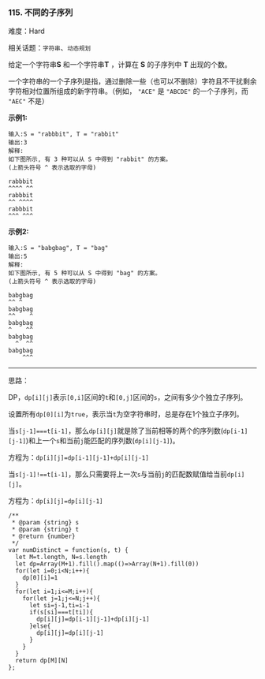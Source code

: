 ### 115. 不同的子序列

难度：Hard

相关话题：`字符串`、`动态规划`

给定一个字符串**S** 和一个字符串**T** ，计算在 **S**  的子序列中 **T**  出现的个数。



一个字符串的一个子序列是指，通过删除一些（也可以不删除）字符且不干扰剩余字符相对位置所组成的新字符串。（例如， `"ACE"` 是 `"ABCDE"` 的一个子序列，而 `"AEC"` 不是）



**示例1:** 



```
输入:S = "rabbbit", T = "rabbit"
输出:3
解释:
如下图所示, 有 3 种可以从 S 中得到 "rabbit" 的方案。
(上箭头符号 ^ 表示选取的字母)

rabbbit
^^^^ ^^
rabbbit
^^ ^^^^
rabbbit
^^^ ^^^
```


**示例2:** 



```
输入:S = "babgbag", T = "bag"
输出:5
解释:
如下图所示, 有 5 种可以从 S 中得到 "bag" 的方案。 
(上箭头符号 ^ 表示选取的字母)

babgbag
^^ ^
babgbag
^^    ^
babgbag
^    ^^
babgbag
  ^  ^^
babgbag
    ^^^
```



-----

思路：

DP，`dp[i][j]`表示`[0,i]`区间的`t`和`[0,j]`区间的`s`，之间有多少个独立子序列。

设置所有`dp[0][i]`为`true`，表示当`t`为空字符串时，总是存在1个独立子序列。

当`s[j-1]===t[i-1]`，那么`dp[i][j]`就是除了当前相等的两个的序列数(`dp[i-1][j-1]`)和上一个`s`和当前`j`能匹配的序列数(`dp[i][j-1]`)。

方程为：`dp[i][j]=dp[i-1][j-1]+dp[i][j-1]`

当`s[j-1]!==t[i-1]`，那么只需要将上一次`s`与当前`j`的匹配数赋值给当前`dp[i][j]`。

方程为：`dp[i][j]=dp[i][j-1]`

```
/**
 * @param {string} s
 * @param {string} t
 * @return {number}
 */
var numDistinct = function(s, t) {
  let M=t.length, N=s.length
  let dp=Array(M+1).fill().map(()=>Array(N+1).fill(0))
  for(let i=0;i<N;i++){
    dp[0][i]=1
  }
  for(let i=1;i<=M;i++){
    for(let j=1;j<=N;j++){
      let si=j-1,ti=i-1
      if(s[si]===t[ti]){
        dp[i][j]=dp[i-1][j-1]+dp[i][j-1]
      }else{
        dp[i][j]=dp[i][j-1]
      }
    }
  }
  return dp[M][N]
};
```

